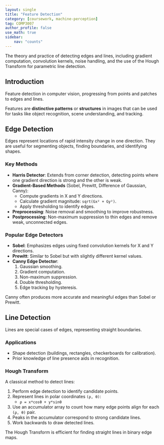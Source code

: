 ```yaml
---
layout: single
title: "Feature Detection"
category: [coursework, machine-perception]
tag: COMP3007
author_profile: false
use_math: true
sidebar:
    nav: "counts"
---
```


The theory and practice of detecting edges and lines, including gradient computation, convolution kernels, noise handling, and the use of the Hough Transform for parametric line detection.


## Introduction
Feature detection in computer vision, progressing from points and patches to edges and lines. 

Features are **distinctive patterns** or **structures** in images that can be used for tasks like object recognition, scene understanding, and tracking.

## Edge Detection
Edges represent locations of rapid intensity change in one direction. They are useful for segmenting objects, finding boundaries, and identifying shapes.

### Key Methods
- **Harris Detector**: Extends from corner detection, detecting points where one gradient direction is strong and the other is weak.
- **Gradient-Based Methods** (Sobel, Prewitt, Difference of Gaussian, Canny):
  - Compute gradients in X and Y directions.
  - Calculate gradient magnitude: `sqrt(Gx² + Gy²)`.
  - Apply thresholding to identify edges.
- **Preprocessing**: Noise removal and smoothing to improve robustness.
- **Postprocessing**: Non-maximum suppression to thin edges and remove weak, unconnected edges.

### Popular Edge Detectors
- **Sobel**: Emphasizes edges using fixed convolution kernels for X and Y directions.
- **Prewitt**: Similar to Sobel but with slightly different kernel values.
- **Canny Edge Detector**:
  1. Gaussian smoothing.
  2. Gradient computation.
  3. Non-maximum suppression.
  4. Double thresholding.
  5. Edge tracking by hysteresis.

Canny often produces more accurate and meaningful edges than Sobel or Prewitt.

## Line Detection
Lines are special cases of edges, representing straight boundaries.

### Applications
- Shape detection (buildings, rectangles, checkerboards for calibration).
- Prior knowledge of line presence aids in recognition.

### Hough Transform
A classical method to detect lines:
1. Perform edge detection to identify candidate points.
2. Represent lines in polar coordinates `(ρ, θ)`:
   - `ρ = x*cosθ + y*sinθ`
3. Use an accumulator array to count how many edge points align for each `(ρ, θ)` pair.
4. Peaks in the accumulator correspond to strong candidate lines.
5. Work backwards to draw detected lines.

The Hough Transform is efficient for finding straight lines in binary edge maps.
